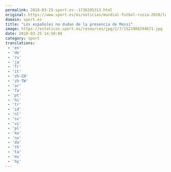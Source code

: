 ```yaml
---
permalink: 2018-03-25-sport.es--1736205313.html
original: https://www.sport.es/es/noticias/mundial-futbol-rusia-2018/los-espanoles-no-dudan-presencia-messi-6714980?utm_source=rss-noticias&utm_medium=feed&utm_campaign=mundial-futbol-rusia-2018
domain: sport.es
title: "Los españoles no dudan de la presencia de Messi"
image: https://estaticos.sport.es/resources/jpg/1/7/1521988294671.jpg
date: 2018-03-25 14:50:08
category: sport
translations: 
 - 'en'
 - 'de'
 - 'ru'
 - 'ja'
 - 'fr'
 - 'it'
 - 'zh-CN'
 - 'zh-TW'
 - 'ar'
 - 'fa'
 - 'pt'
 - 'hi'
 - 'tr'
 - 'id'
 - 'nl'
 - 'sv'
 - 'vi'
 - 'pl'
 - 'ko'
 - 'no'
 - 'da'
 - 'th'
 - 'ta'
 - 'ms'
 - 'hy'
---
```


